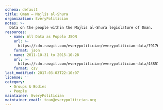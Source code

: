 ```yaml
---
schema: default
title: Oman — Majlis al-Shura
organization: EveryPolitician
notes: >-
  Data on the people within the Majlis al-Shura legislature of Oman.
resources:
  - name: All Data as Popolo JSON
    url: >-
      https://cdn.rawgit.com/everypolitician/everypolitician-data/79176fedaae43406b0972d7b178c3628c231e514/data/Oman/Majlis/ep-popolo-v1.0.json
    format: json
  - name: 2011-10-31 to 2015-10-28
    url: >-
      https://cdn.rawgit.com/everypolitician/everypolitician-data/4385786bcf3af0e92196bda4340dfdce01f5c2a0/data/Oman/Majlis/term-7.csv
    format: csv
last_modified: 2017-03-03T22:10:07
license: ''
category:
  - Groups & Bodies
  - People
maintainer: EveryPolitician
maintainer_email: team@everypolitician.org
---
```

